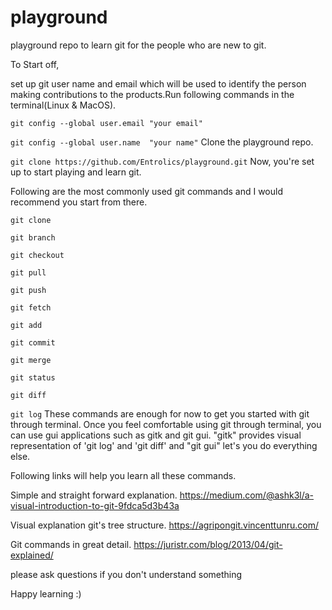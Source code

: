 # playground
playground repo to learn git for the people who are new to git.

To Start off,

set up git user name and email which will be used to identify the person making contributions to the products.Run following commands in the terminal(Linux & MacOS).

`git config --global user.email "your email"`

`git config --global user.name  "your name"`
Clone the playground repo.

`git clone https://github.com/Entrolics/playground.git`
Now, you're set up to start playing and learn git.

Following are the most commonly used git commands and I would recommend you start from there.

   `git clone`

   `git branch`

   `git checkout`

   `git pull`

   `git push`

   `git fetch`

   `git add`

   `git commit`

   `git merge`

   `git status`

   `git diff`

   `git log`
These commands are enough for now to get you started with git through terminal. Once you feel comfortable using git through terminal, you can use gui applications such as gitk and git gui. "gitk" provides visual representation of 'git log' and 'git diff' and "git gui" let's you do everything else.

Following links will help you learn all these commands.

Simple and straight forward explanation. https://medium.com/@ashk3l/a-visual-introduction-to-git-9fdca5d3b43a

Visual explanation git's tree structure. https://agripongit.vincenttunru.com/

Git commands in great detail. https://juristr.com/blog/2013/04/git-explained/

please ask questions if you don't understand something

Happy learning :)
